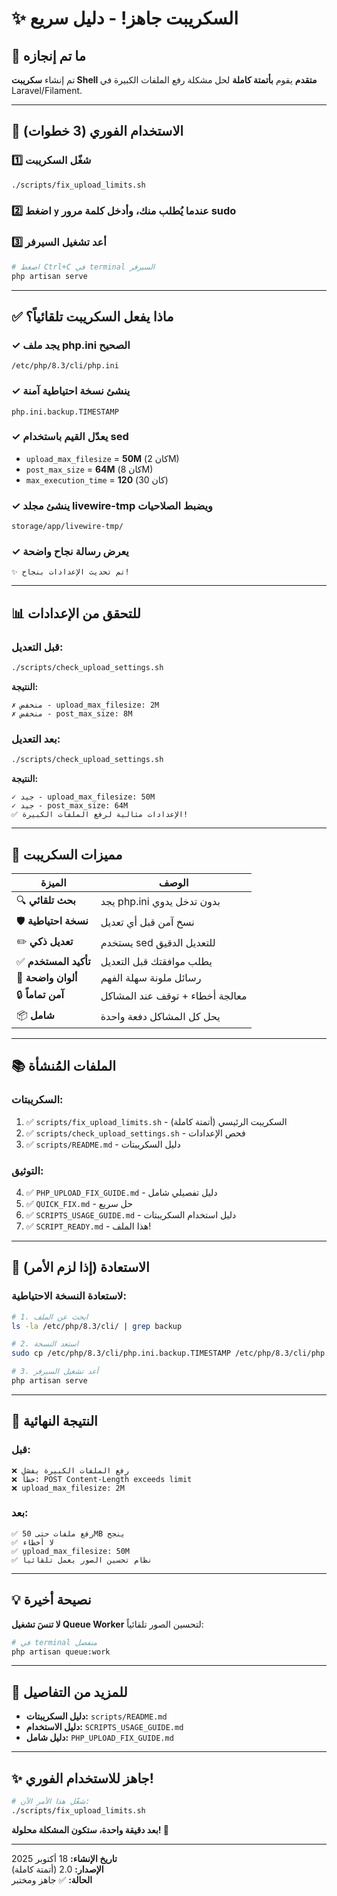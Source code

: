 # ✨ السكريبت جاهز! - دليل سريع

## 🎯 ما تم إنجازه

تم إنشاء **سكريبت Shell متقدم** يقوم **بأتمتة كاملة** لحل مشكلة رفع الملفات الكبيرة في Laravel/Filament.

---

## 🚀 الاستخدام الفوري (3 خطوات)

### 1️⃣ شغّل السكريبت
```bash
./scripts/fix_upload_limits.sh
```

### 2️⃣ اضغط `y` عندما يُطلب منك، وأدخل كلمة مرور sudo

### 3️⃣ أعد تشغيل السيرفر
```bash
# اضغط Ctrl+C في terminal السيرفر
php artisan serve
```

---

## ✅ ماذا يفعل السكريبت تلقائياً؟

### ✓ يجد ملف php.ini الصحيح
```
/etc/php/8.3/cli/php.ini
```

### ✓ ينشئ نسخة احتياطية آمنة
```
php.ini.backup.TIMESTAMP
```

### ✓ يعدّل القيم باستخدام sed
- `upload_max_filesize` = **50M** (كان 2M)
- `post_max_size` = **64M** (كان 8M)
- `max_execution_time` = **120** (كان 30)

### ✓ ينشئ مجلد livewire-tmp ويضبط الصلاحيات
```
storage/app/livewire-tmp/
```

### ✓ يعرض رسالة نجاح واضحة
```
✨ تم تحديث الإعدادات بنجاح!
```

---

## 📊 للتحقق من الإعدادات

### قبل التعديل:
```bash
./scripts/check_upload_settings.sh
```
**النتيجة:**
```
✗ منخفض - upload_max_filesize: 2M
✗ منخفض - post_max_size: 8M
```

### بعد التعديل:
```bash
./scripts/check_upload_settings.sh
```
**النتيجة:**
```
✓ جيد - upload_max_filesize: 50M
✓ جيد - post_max_size: 64M
✅ الإعدادات مثالية لرفع الملفات الكبيرة!
```

---

## 🎨 مميزات السكريبت

| الميزة | الوصف |
|--------|-------|
| 🔍 **بحث تلقائي** | يجد php.ini بدون تدخل يدوي |
| 🛡️ **نسخة احتياطية** | نسخ آمن قبل أي تعديل |
| ✏️ **تعديل ذكي** | يستخدم sed للتعديل الدقيق |
| ✅ **تأكيد المستخدم** | يطلب موافقتك قبل التعديل |
| 🎨 **ألوان واضحة** | رسائل ملونة سهلة الفهم |
| 🔒 **آمن تماماً** | معالجة أخطاء + توقف عند المشاكل |
| 📦 **شامل** | يحل كل المشاكل دفعة واحدة |

---

## 📚 الملفات المُنشأة

### السكريبتات:
1. ✅ `scripts/fix_upload_limits.sh` - السكريبت الرئيسي (أتمتة كاملة)
2. ✅ `scripts/check_upload_settings.sh` - فحص الإعدادات
3. ✅ `scripts/README.md` - دليل السكريبتات

### التوثيق:
4. ✅ `PHP_UPLOAD_FIX_GUIDE.md` - دليل تفصيلي شامل
5. ✅ `QUICK_FIX.md` - حل سريع
6. ✅ `SCRIPTS_USAGE_GUIDE.md` - دليل استخدام السكريبتات
7. ✅ `SCRIPT_READY.md` - هذا الملف!

---

## 🔄 الاستعادة (إذا لزم الأمر)

### لاستعادة النسخة الاحتياطية:
```bash
# 1. ابحث عن الملف
ls -la /etc/php/8.3/cli/ | grep backup

# 2. استعد النسخة
sudo cp /etc/php/8.3/cli/php.ini.backup.TIMESTAMP /etc/php/8.3/cli/php.ini

# 3. أعد تشغيل السيرفر
php artisan serve
```

---

## 🎯 النتيجة النهائية

### قبل:
```
❌ رفع الملفات الكبيرة يفشل
❌ خطأ: POST Content-Length exceeds limit
❌ upload_max_filesize: 2M
```

### بعد:
```
✅ رفع ملفات حتى 50MB ينجح
✅ لا أخطاء
✅ upload_max_filesize: 50M
✅ نظام تحسين الصور يعمل تلقائياً
```

---

## 💡 نصيحة أخيرة

**لا تنسَ تشغيل Queue Worker** لتحسين الصور تلقائياً:
```bash
# في terminal منفصل
php artisan queue:work
```

---

## 📖 للمزيد من التفاصيل

- **دليل السكريبتات:** `scripts/README.md`
- **دليل الاستخدام:** `SCRIPTS_USAGE_GUIDE.md`
- **دليل شامل:** `PHP_UPLOAD_FIX_GUIDE.md`

---

## ✨ جاهز للاستخدام الفوري!

```bash
# شغّل هذا الأمر الآن:
./scripts/fix_upload_limits.sh
```

**بعد دقيقة واحدة، ستكون المشكلة محلولة! 🎉**

---

**تاريخ الإنشاء:** 18 أكتوبر 2025  
**الإصدار:** 2.0 (أتمتة كاملة)  
**الحالة:** ✅ جاهز ومختبر
